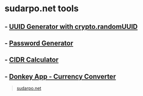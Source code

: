 # sudarpo.net tools

## - [UUID Generator with crypto.randomUUID](/uuid)
## - [Password Generator](/password)
## - [CIDR Calculator](/cidr)
## - [Donkey App - Currency Converter](/donkey-app)

<blockquote class="blockquote">
    <footer class="blockquote-footer"><a href="https://sudarpo.net">sudarpo.net</a></footer>
</blockquote>
